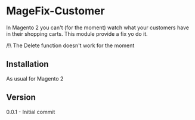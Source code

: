 # MageFix-Customer

In Magento 2 you can't (for the moment) watch what your customers have in their shopping carts.
This module provide a fix yo do it.

/!\ The Delete function doesn't work for the moment


Installation
--
As usual for Magento 2


Version
--
0.0.1 - Initial commit


